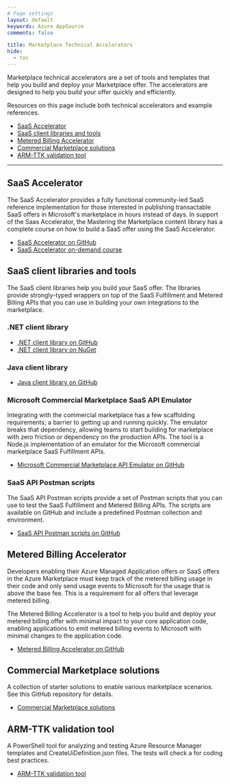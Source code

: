```yaml
---
# Page settings
layout: default
keywords: Azure AppSource
comments: false

title: Marketplace Technical Accelerators
hide:
  - toc
---
```


Marketplace technical accelerators are a set of tools and templates that help you build and deploy your Marketplace offer. The accelerators are designed to help you build your offer quickly and efficiently.

Resources on this page include both technical accelerators and example references.

<!-- no toc -->
- [SaaS Accelerator](#saas-accelerator)
- [SaaS client libraries and tools](#saas-client-libraries-and-tools)
- [Metered Billing Accelerator](#metered-billing-accelerator)
- [Commercial Marketplace solutions](#commercial-marketplace-solutions)
- [ARM-TTK validation tool](#arm-ttk-validation-tool)

---

## SaaS Accelerator

The SaaS Accelerator provides a fully functional community-led SaaS reference implementation for those interested in publishing transactable SaaS offers in Microsoft's marketplace in hours instead of days. In support of the Saas Accelerator, the Mastering the Marketplace content library has a complete course on how to build a SaaS offer using the SaaS Accelerator.

- [SaaS Accelerator on GitHub](https://github.com/Azure/Commercial-Marketplace-SaaS-Accelerator)
- [SaaS Accelerator on-demand course](../saas-accelerator/index.md)

## SaaS client libraries and tools

The SaaS client libraries help you build your SaaS offer. The libraries provide strongly-typed wrappers on top of the SaaS Fulfillment and Metered Billing APIs that you can use in building your own integrations to the marketplace.

### .NET client library

- [.NET client library on GitHub](https://github.com/microsoft/commercial-marketplace-client-dotnet)
- [.NET client library on NuGet](https://www.nuget.org/packages/Marketplace.SaaS.Client)

### Java client library

- [Java client library on GitHub](https://github.com/microsoft/commercial-marketplace-client-java)

### Microsoft Commercial Marketplace SaaS API Emulator

Integrating with the commercial marketplace has a few scaffolding requirements; a barrier to getting up and running quickly. The emulator breaks that dependency, allowing teams to start building for marketplace with zero friction or dependency on the production APIs. The tool is a Node.js implementation of an emulator for the Microsoft commercial marketplace SaaS Fulfillment APIs.

- [Microsoft Commercial Marketplace API Emulator on GitHub](https://github.com/microsoft/Commercial-Marketplace-SaaS-API-Emulator)

### SaaS API Postman scripts

The SaaS API Postman scripts provide a set of Postman scripts that you can use to test the SaaS Fulfillment and Metered Billing APIs. The scripts are available on GitHub and include a predefined Postman collection and environment.

- [SaaS API Postman scripts on GitHub](https://github.com/microsoft/commercial-marketplace-resources/blob/main/src/postman/README.md)

## Metered Billing Accelerator

Developers enabling their Azure Managed Application offers or SaaS offers in the Azure Marketplace must keep track of the metered billing usage in their code and only send usage events to Microsoft for the usage that is above the base fee. This is a requirement for all offers that leverage metered billing.

The Metered Billing Accelerator is a tool to help you build and deploy your metered billing offer with minimal impact to your core application code, enabling applications to emit metered billing events to Microsoft with minimal changes to the application code.

- [Metered Billing Accelerator on GitHub](https://github.com/microsoft/metered-billing-accelerator)

## Commercial Marketplace solutions

A collection of starter solutions to enable various marketplace scenarios. See this GitHub repository for details.

- [Commercial Marketplace solutions](https://github.com/microsoft/commercial-marketplace-solutions)

## ARM-TTK validation tool

A PowerShell tool for analyzing and testing Azure Resource Manager templates and CreateUiDefinition.json files. The tests will check a for coding best practices.

- [ARM-TTK validation tool](https://github.com/Azure/arm-ttk)
